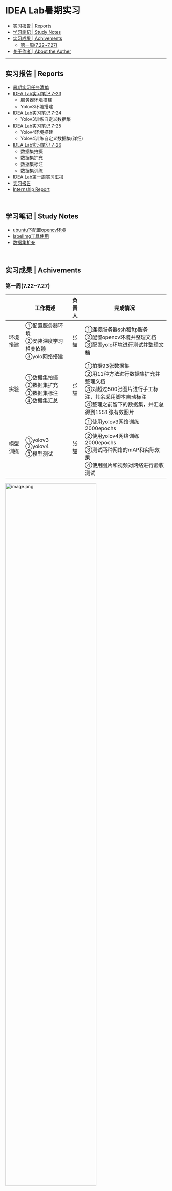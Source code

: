 # IDEA Lab暑期实习

* [实习报告 | Reports](#实习报告--reports)
* [学习笔记 | Study Notes](#学习笔记--study-notes)
* [实习成果 | Achivements](#实习成果--achivements)
   * [第一周(7.22~7.27)](#第一周722727)
* [关于作者 | About the Auther](#关于作者--about-the-auther)

------

## 实习报告 | Reports

- [暑期实习任务清单](https://github.com/doubleZ0108/IDEA-Lab-Summer-Camp/blob/master/doc/Misson/暑期实习任务清单.md)
- [IDEA Lab实习笔记 7-23](https://github.com/doubleZ0108/IDEA-Lab-Summer-Camp/blob/master/doc/Daily-Notes/IDEA%20Lab实习笔记%207-23.md)
  - 服务器环境搭建
  - Yolov3环境搭建
- [IDEA Lab实习笔记 7-24](https://github.com/doubleZ0108/IDEA-Lab-Summer-Camp/blob/master/doc/Daily-Notes/IDEA%20Lab实习笔记%207-24.md)
  - Yolov3训练自定义数据集
- [IDEA Lab实习笔记 7-25](https://github.com/doubleZ0108/IDEA-Lab-Summer-Camp/blob/master/doc/Daily-Notes/IDEA%20Lab实习笔记%207-25.md)
  - Yolov4环境搭建
  - Yolov4训练自定义数据集(详细)
- [IDEA Lab实习笔记 7-26](https://github.com/doubleZ0108/IDEA-Lab-Summer-Camp/blob/master/doc/Daily-Notes/IDEA%20Lab实习笔记%207-26.md)
  - 数据集拍摄
  - 数据集扩充
  - 数据集标注
  - 数据集训练
- [IDEA Lab第一周实习汇报](https://github.com/doubleZ0108/IDEA-Lab-Summer-Camp/blob/master/pre/week1.pdf)
- [实习报告](https://github.com/doubleZ0108/IDEA-Lab-Summer-Camp/blob/master/doc/Report/张喆-实习报告.pdf)
- [Internship Report](https://github.com/doubleZ0108/IDEA-Lab-Summer-Camp/blob/master/doc/Report/Zhe%20ZHANG%20-%20Intership%20Report.pdf)

<br/>

## 学习笔记 | Study Notes

- [ubuntu下配置opencv环境](https://github.com/doubleZ0108/IDEA-Lab-Summer-Camp/blob/master/doc/Study-Notes/ubuntu下配置opencv环境.md)
- [labelImg工具使用](https://github.com/doubleZ0108/IDEA-Lab-Summer-Camp/blob/master/doc/Study-Notes/labelImg工具.md)
- [数据集扩充](https://github.com/doubleZ0108/IDEA-Lab-Summer-Camp/blob/master/doc/Study-Notes/数据集扩充.md)

<br/>

## 实习成果 | Achivements

### 第一周(7.22~7.27)

|          | 工作概述                                                     | 负责人 | 完成情况                                                     |
| :------: | ------------------------------ | :----------------: | ------------------------------------------------------------ |
| 环境搭建 | ①配置服务器环境  <br />②安装深度学习相关依赖  <br />③yolo网络搭建 |  张喆  | ①连接服务器ssh和ftp服务  <br />②配置opencv环境并整理文档  <br />③配置yolo环境进行测试并整理文档 |
|   实验   | ①数据集拍摄  <br />②数据集扩充<br />③数据集标注  <br />④数据集汇总 |  张喆  | ①拍摄93张数据集 <br />②用11种方法进行数据集扩充并整理文档  <br />③对超过500张图片进行手工标注，其余采用脚本自动标注 <br />④整理之前留下的数据集，并汇总得到1551张有效图片 |
| 模型训练 | ①yolov3  <br />②yolov4 <br />③模型测试                       |  张喆  | ①使用yolov3网络训练2000epochs  <br />②使用yolov4网络训练2000epochs <br />③测试两种网络的mAP和实际效果 <br />④使用图片和视频对网络进行验收测试 |

<img src="https://upload-images.jianshu.io/upload_images/12014150-3641dd5504b1db10.png?imageMogr2/auto-orient/strip%7CimageView2/2/w/1240" alt="image.png" width="75%;" />

<img src="https://upload-images.jianshu.io/upload_images/12014150-4acacb0f25b3e448.png?imageMogr2/auto-orient/strip%7CimageView2/2/w/1240" alt="image.png" width="75%;" />

<br/>

## 关于作者 | About the Auther

|    姓名 \| Name👤    |                   张喆 \| doubleZ                   |
| :-----------------: | :-------------------------------------------------: |
|   实验室 \| Lab ⚗️   |                      IDEA Lab                       |
| 学校 \| University🏫 |                   浙江大学 \| ZJU                   |
| 联系方式 \| Email✉️  | [dbzdbz@tongji.edu.cn](mailto:dbzdbz@tongji.edu.cn) |

**远程实习工作环境**

<img src="https://upload-images.jianshu.io/upload_images/12014150-3445a8df4d9ae864.png?imageMogr2/auto-orient/strip%7CimageView2/2/w/1240" alt="image-20200728230540051" width="75%;" />